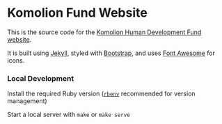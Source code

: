 # Komolion Fund Website

This is the source code for the [Komolion Human Development Fund website](http://www.komolionfund.org).

It is built using [Jekyll](https://jekyllrb.com/), styled with [Bootstrap](http://getbootstrap.com/), and uses [Font Awesome](https://fontawesome.com/) for icons.

### Local Development

Install the required Ruby version ([`rbenv`](https://github.com/rbenv/rbenv) recommended for version management)

Start a local server with `make` or `make serve`
